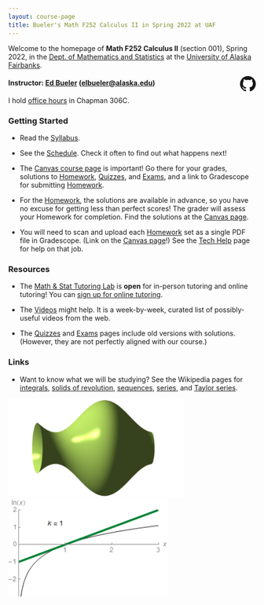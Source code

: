 ```yaml
---
layout: course-page
title: Bueler's Math F252 Calculus II in Spring 2022 at UAF
---
```


Welcome to the homepage of **Math F252 Calculus II** (section 001), Spring 2022, in the [Dept. of Mathematics and Statistics](http://www.uaf.edu/dms/) at the [University of Alaska Fairbanks](http://www.uaf.edu/).

[<img src="assets/images/GitHub-Mark-32px.png" align="right">](https://github.com/bueler/calc2 "github repository for this site")

#### Instructor:  [Ed Bueler](http://bueler.github.io/) ([elbueler@alaska.edu](mailto:elbueler@alaska.edu))

I hold [office hours](http://bueler.github.io/OffHrs.htm) in Chapman 306C.

### Getting Started

* Read the [Syllabus](syllabus.pdf).

* See the [Schedule](schedule.pdf).  Check it often to find out what happens next!

* The [Canvas course page](https://canvas.alaska.edu/courses/7049) is important!  Go there for your grades, solutions to [Homework](homework.html), [Quizzes](quizzes.html), and [Exams](exams.html), and a link to Gradescope for submitting [Homework](homework.html).

* For the [Homework](homework.html), the solutions are available in advance, so you have no excuse for getting less than perfect scores!  The grader will assess your Homework for completion.  Find the solutions at the [Canvas page](https://canvas.alaska.edu/courses/7049).

* You will need to scan and upload each [Homework](homework.html) set as a single PDF file in Gradescope.  (Link on the [Canvas page](https://canvas.alaska.edu/courses/7049)!)  See the [Tech Help](techHelp.html) page for help on that job.

### Resources

* The [Math & Stat Tutoring Lab](https://www.uaf.edu/dms/mathlab/index.php) is **open** for in-person tutoring and online tutoring!  You can [sign up for online tutoring](https://fairbanks.go-redrock.com/).

* The [Videos](videos.html) might help.  It is a week-by-week, curated list of possibly-useful videos from the web.

* The [Quizzes](quizzes.html) and [Exams](exams.html) pages include old versions with solutions.  (However, they are not perfectly aligned with our course.)

### Links

* Want to know what we will be studying?  See the Wikipedia pages for [integrals](https://en.wikipedia.org/wiki/Integral), [solids of revolution](https://en.wikipedia.org/wiki/Solid_of_revolution), [sequences](https://en.wikipedia.org/wiki/Sequence), [series](https://en.wikipedia.org/wiki/Series_(mathematics)), and [Taylor series](https://en.wikipedia.org/wiki/Taylor_series).

[<img src="assets/images/solid.png" height="200">](https://en.wikipedia.org/wiki/Solid_of_revolution "solid of revolution") &nbsp; &nbsp; [<img src="assets/images/ln.gif" height="200">](https://en.wikipedia.org/wiki/Taylor_series "Taylor series of y=ln x")
